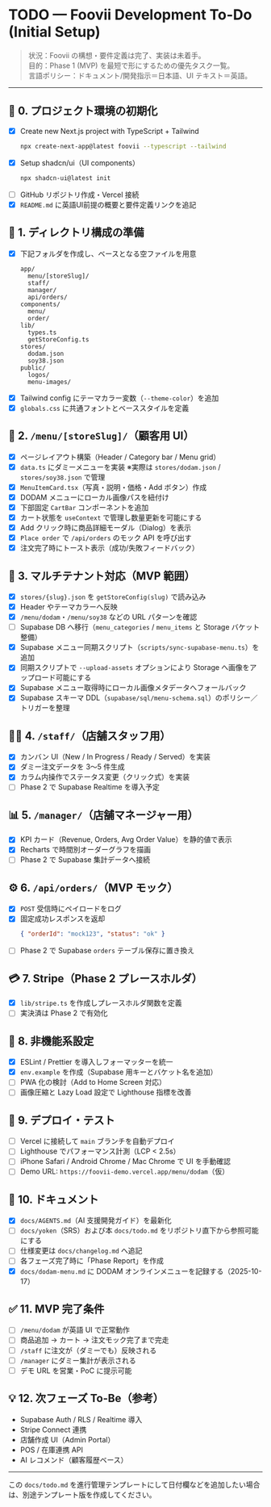# TODO — Foovii Development To-Do (Initial Setup)

> 状況：Foovii の構想・要件定義は完了、実装は未着手。  
> 目的：Phase 1 (MVP) を最短で形にするための優先タスク一覧。  
> 言語ポリシー：ドキュメント/開発指示＝日本語、UI テキスト＝英語。

---

## 🏁 0. プロジェクト環境の初期化
- [x] Create new Next.js project with TypeScript + Tailwind  
  ```bash
  npx create-next-app@latest foovii --typescript --tailwind
  ```
- [x] Setup shadcn/ui（UI components）  
  ```bash
  npx shadcn-ui@latest init
  ```
- [ ] GitHub リポジトリ作成・Vercel 接続
- [x] `README.md` に英語UI前提の概要と要件定義リンクを追記

## 🧩 1. ディレクトリ構成の準備
- [x] 下記フォルダを作成し、ベースとなる空ファイルを用意
  ```
  app/
    menu/[storeSlug]/
    staff/
    manager/
    api/orders/
  components/
    menu/
    order/
  lib/
    types.ts
    getStoreConfig.ts
  stores/
    dodam.json
    soy38.json
  public/
    logos/
    menu-images/
  ```
- [x] Tailwind config にテーマカラー変数（`--theme-color`）を追加
- [x] `globals.css` に共通フォントとベーススタイルを定義

## 🍱 2. `/menu/[storeSlug]/`（顧客用 UI）
- [x] ページレイアウト構築（Header / Category bar / Menu grid）
- [x] `data.ts` にダミーメニューを実装 ※実際は `stores/dodam.json` / `stores/soy38.json` で管理
- [x] `MenuItemCard.tsx`（写真・説明・価格・Add ボタン）作成
- [x] DODAM メニューにローカル画像パスを紐付け
- [x] 下部固定 `CartBar` コンポーネントを追加
- [x] カート状態を `useContext` で管理し数量更新を可能にする
- [x] Add クリック時に商品詳細モーダル（Dialog）を表示
- [x] `Place order` で `/api/orders` のモック API を呼び出す
- [x] 注文完了時にトースト表示（成功/失敗フィードバック）

## 🧠 3. マルチテナント対応（MVP 範囲）
- [x] `stores/{slug}.json` を `getStoreConfig(slug)` で読み込み
- [x] Header やテーマカラーへ反映
- [x] `/menu/dodam`・`/menu/soy38` などの URL パターンを確認
- [ ] Supabase DB へ移行（`menu_categories` / `menu_items` と Storage バケット整備）
- [x] Supabase メニュー同期スクリプト（`scripts/sync-supabase-menu.ts`）を追加
- [x] 同期スクリプトで `--upload-assets` オプションにより Storage へ画像をアップロード可能にする
- [x] Supabase メニュー取得時にローカル画像メタデータへフォールバック
- [x] Supabase スキーマ DDL（`supabase/sql/menu-schema.sql`）のポリシー／トリガーを整理

## 🧑‍🍳 4. `/staff/`（店舗スタッフ用）
- [x] カンバン UI（New / In Progress / Ready / Served）を実装
- [x] ダミー注文データを 3〜5 件生成
- [x] カラム内操作でステータス変更（クリック式）を実装
- [ ] Phase 2 で Supabase Realtime を導入予定

## 📊 5. `/manager/`（店舗マネージャー用）
- [x] KPI カード（Revenue, Orders, Avg Order Value）を静的値で表示
- [x] Recharts で時間別オーダーグラフを描画
- [ ] Phase 2 で Supabase 集計データへ接続

## ⚙️ 6. `/api/orders/`（MVP モック）
- [x] `POST` 受信時にペイロードをログ
- [x] 固定成功レスポンスを返却  
  ```json
  { "orderId": "mock123", "status": "ok" }
  ```
- [ ] Phase 2 で Supabase `orders` テーブル保存に置き換え

## 💳 7. Stripe（Phase 2 プレースホルダ）
- [x] `lib/stripe.ts` を作成しプレースホルダ関数を定義
- [ ] 実決済は Phase 2 で有効化

## 🧠 8. 非機能系設定
- [x] ESLint / Prettier を導入しフォーマッターを統一
- [x] `env.example` を作成（Supabase 用キーとバケット名を追加）
- [ ] PWA 化の検討（Add to Home Screen 対応）
- [ ] 画像圧縮と Lazy Load 設定で Lighthouse 指標を改善

## 🚀 9. デプロイ・テスト
- [ ] Vercel に接続して `main` ブランチを自動デプロイ
- [ ] Lighthouse でパフォーマンス計測（LCP < 2.5s）
- [ ] iPhone Safari / Android Chrome / Mac Chrome で UI を手動確認
- [ ] Demo URL: `https://foovii-demo.vercel.app/menu/dodam`（仮）

## 🧾 10. ドキュメント
- [x] `docs/AGENTS.md`（AI 支援開発ガイド）を最新化
- [ ] `docs/yoken`（SRS）および本 `docs/todo.md` をリポジトリ直下から参照可能にする
- [ ] 仕様変更は `docs/changelog.md` へ追記
- [ ] 各フェーズ完了時に「Phase Report」を作成
- [x] `docs/dodam-menu.md` に DODAM オンラインメニューを記録する（2025-10-17）

## ✅ 11. MVP 完了条件
- [ ] `/menu/dodam` が英語 UI で正常動作
- [ ] 商品追加 → カート → 注文モック完了まで完走
- [ ] `/staff` に注文が（ダミーでも）反映される
- [ ] `/manager` にダミー集計が表示される
- [ ] デモ URL を営業・PoC に提示可能

## 💡 12. 次フェーズ To-Be（参考）
- Supabase Auth / RLS / Realtime 導入
- Stripe Connect 連携
- 店舗作成 UI（Admin Portal）
- POS / 在庫連携 API
- AI レコメンド（顧客履歴ベース）

---

この `docs/todo.md` を進行管理テンプレートにして日付欄などを追加したい場合は、別途テンプレート版を作成してください。
